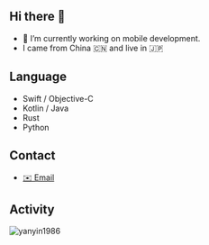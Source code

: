 ## Hi there 👋

- 🔭 I’m currently working on mobile development.
- I came from China 🇨🇳  and live in 🇯🇵 

## Language
- Swift / Objective-C
- Kotlin / Java
- Rust
- Python

## Contact
- [✉️ Email](mailto:yanyin1986@gmail.com)

## Activity
![yanyin1986](https://github-profile-summary-cards.vercel.app/api/cards/profile-details?username=yanyin1986&theme=vue)

